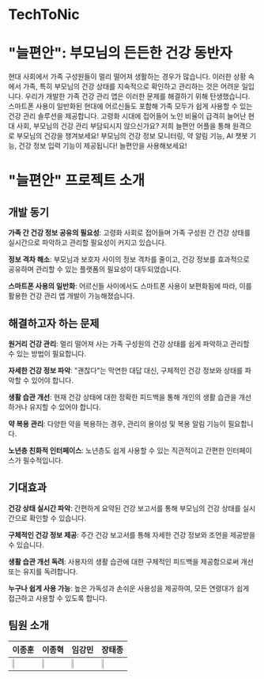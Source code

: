 # TechToNic
# "늘편안": 부모님의 든든한 건강 동반자
현대 사회에서 가족 구성원들이 멀리 떨어져 생활하는 경우가 많습니다. 이러한 상황 속에서 가족, 특히 부모님의 건강 상태를 지속적으로 확인하고 관리하는 것은 어려운 일입니다. 우리가 개발한 가족 건강 관리 앱은 이러한 문제를 해결하기 위해 탄생했습니다. 스마트폰 사용이 일반화된 현대에 어르신들도 포함해 가족 모두가 쉽게 사용할 수 있는 건강 관리 솔루션을 제공합니다. 고령화 시대에 접어들어 노인 비율이 급격히 늘어난 현대 사회, 부모님의 건강 관리 부담되시지 않으신가요? 저희 늘편안 어플을 통해 원격으로 부모님의 건강을 챙겨보세요! 부모님의 건강 정보 모니터링, 약 알림 기능, AI 챗봇 기능, 건강 정보 입력 기능이 제공됩니다! 늘편안을 사용해보세요!

# "늘편안" 프로젝트 소개

## 개발 동기
**가족 간 건강 정보 공유의 필요성**: 고령화 사회로 접어들며 가족 구성원 간 건강 상태를 실시간으로 파악하고 관리할 필요성이 커지고 있습니다.

**정보 격차 해소**: 부모님과 보호자 사이의 정보 격차를 줄이고, 건강 정보를 효과적으로 공유하며 관리할 수 있는 플랫폼의 필요성이 대두되었습니다.

**스마트폰 사용의 일반화**: 어르신들 사이에서도 스마트폰 사용이 보편화됨에 따라, 이를 활용한 건강 관리 앱 개발이 가능해졌습니다.

## 해결하고자 하는 문제
**원거리 건강 관리**: 멀리 떨어져 사는 가족 구성원의 건강 상태를 쉽게 파악하고 관리할 수 있는 방법이 필요합니다.

**자세한 건강 정보 파악**: "괜찮다"는 막연한 대답 대신, 구체적인 건강 정보와 상태를 파악할 수 있어야 합니다.

**생활 습관 개선**: 현재 건강 상태에 대한 정확한 피드백을 통해 개인의 생활 습관을 개선하거나 유지할 수 있어야 합니다.

**약 복용 관리**: 다양한 약을 복용하는 경우, 관리의 용이성 및 복용 알림 기능이 필요합니다.

**노년층 친화적 인터페이스**: 노년층도 쉽게 사용할 수 있는 직관적이고 간편한 인터페이스가 필수적입니다.

## 기대효과
**건강 상태 실시간 파악**: 간편하게 요약된 건강 보고서를 통해 부모님의 건강 상태를 실시간으로 확인할 수 있습니다.

**구체적인 건강 정보 제공**: 주간 건강 보고서를 통해 자세한 건강 정보와 조언을 제공받을 수 있습니다.

**생활 습관 개선 독려**: 사용자의 생활 습관에 대한 구체적인 피드백을 제공함으로써 개선 또는 유지를 독려합니다.

**누구나 쉽게 사용 가능**: 높은 가독성과 손쉬운 사용성을 제공하여, 모든 연령대가 쉽게 접근하고 사용할 수 있도록 합니다.


## 팀원 소개
|                이종훈                |                이종혁                |               임강민                |                장태종                |
|   ---------   |   ----------- | -----------   |   ---------  |
|<img src="https://github.com/GreatestBear/TechToNic/assets/120161508/9e2164b3-a26e-4b2b-8455-431d23ca05c7" width="25%" height="25%">| <img src = "https://github.com/GreatestBear/TechToNic/assets/120161508/15318a77-2aaf-460b-abda-76cd550ac941" width="25%" height="25%"> | <img src="https://github.com/GreatestBear/TechToNic/assets/120161508/3a13ce5c-5e16-4b25-adac-a5b6d5f2d935" width="25%" height="25%"> | <img src="https://github.com/GreatestBear/TechToNic/assets/120161508/00f66586-8229-471c-b1a7-571c64033613" width="25%" height="25%"> |


          

